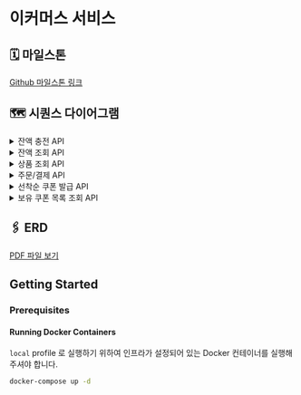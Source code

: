 # 이커머스 서비스

## 🗓️ 마일스톤
[Github 마일스톤 링크](https://github.com/users/ynyejn/projects/1)
## 🗺️ 시퀀스 다이어그램
<details>
<summary>잔액 충전 API</summary>
<h2>잔액 충전 시퀀스 다이어그램</h2>

```mermaid
sequenceDiagram
    participant Client as 클라이언트
    participant UserSystem as 사용자

    Client->>UserSystem: 1. 잔액 충전 요청(userId, amount)
    Note over UserSystem: 사용자/금액 유효성 검증
    
    alt 검증 성공
        UserSystem->>Client: 2. 충전 성공 응답(잔액)
    else 검증 실패
        UserSystem->>Client: 2. 에러 응답
    end
```

</details>

<details>
<summary>잔액 조회 API</summary>
<h2>잔액 조회 시퀀스 다이어그램</h2>

```mermaid
sequenceDiagram
    participant Client as 클라이언트
    participant UserSystem as 사용자
    
    Client->>UserSystem: 1. 잔액 조회 요청(userId)
    Note over UserSystem: 사용자 유효성 검증
    
    alt 검증 성공
        UserSystem->>Client: 2. 현재 잔액 응답
    else 검증 실패
        UserSystem->>Client: 2. 에러 응답
    end
```

</details>

<details>
<summary>상품 조회 API</summary>
<h2>상품 조회 시퀀스 다이어그램</h2>

```mermaid
sequenceDiagram
    participant Client as 클라이언트
    participant ProductSystem as 상품
    
    Client->>ProductSystem: 1. 상품 조회 요청(productId)
    Note over ProductSystem: 상품 유효성 검증
    
    alt 검증 성공
        ProductSystem->>Client: 2. 상품 정보 응답(id,이름,가격,잔여수량)
    else 검증 실패
        ProductSystem->>Client: 2. 에러 응답
    end
```

</details>

<details>
<summary>주문/결제 API</summary>
<h2>주문/결제 통합 시퀀스 다이어그램</h2>

```mermaid
sequenceDiagram
    participant Customer as 클라이언트
    participant OrderSystem as 주문
    participant PaymentSystem as 결제
    participant DataSystem as 데이터플랫폼

    Customer->>OrderSystem: 1. 주문 요청(userId, products, couponId)
    Note over OrderSystem: 상품/재고/쿠폰 유효성 검증
    
    alt 주문 유효성 검증 성공
        OrderSystem->>PaymentSystem: 2. 결제 요청
        PaymentSystem->>OrderSystem: 3. 결제 결과 반환
        
        alt 결제 성공
            OrderSystem->>Customer: 4. 주문 완료 알림
            Note over OrderSystem,DataSystem: 비동기 데이터 처리
            OrderSystem-->>DataSystem: 5. 주문 데이터 저장(PAID)
        else 결제 실패
            OrderSystem->>Customer: 4. 주문 실패 알림
        end
    else 주문 유효성 검증 실패
        OrderSystem->>Customer: 2. 주문 실패 알림(재고 부족 등)
    end
```

<details>
<summary>a.주문 상세</summary>
<h2>a.주문 상세 시퀀스 다이어그램</h2>

```mermaid
sequenceDiagram
    participant Customer as 클라이언트
    participant OrderSystem as 주문
    participant ProductSystem as 상품
    participant CouponSystem as 쿠폰
    
    Customer->>OrderSystem: 1. 주문 생성 요청(userId, products, couponId)
    OrderSystem->>ProductSystem: 2. 상품 정보/재고 확인
    ProductSystem->>OrderSystem: 3. 상품/재고 확인 완료
    
    alt 재고 충분
        OrderSystem->>CouponSystem: 4. 쿠폰 유효성 검증
        alt 쿠폰 유효
            CouponSystem->>OrderSystem: 5. 할인 금액 계산 완료
            OrderSystem->>ProductSystem: 6. 재고 할당
            OrderSystem->>Customer: 7. 주문 생성 완료(CREATED, 할인적용가)
        else 쿠폰 무효
            OrderSystem->>Customer: 주문 생성 실패(쿠폰 오류)
        end
    else 재고 부족
        OrderSystem->>Customer: 주문 생성 실패(재고 부족)
    end
```

</details>
<details>
<summary>b.결제 상세</summary>
<h2>b.결제 상세 시퀀스 다이어그램</h2>

```mermaid
sequenceDiagram
    participant OrderSystem as 주문
    participant PaymentSystem as 결제
    participant DataSystem as 데이터플랫폼
    
    OrderSystem->>PaymentSystem: 1. 결제 요청(orderId)
    Note over PaymentSystem: 사용자 잔액 확인
    
    alt 잔액 충분
        Note over PaymentSystem: 잔액 차감 처리
        PaymentSystem->>OrderSystem: 2a. 결제 성공
        Note over OrderSystem,DataSystem: 비동기 데이터 처리
        OrderSystem-->>DataSystem: 3. 주문 데이터 저장(PAID)
    else 잔액 부족
        PaymentSystem->>OrderSystem: 2b. 결제 실패
        OrderSystem-->>DataSystem: 3. 주문 상태 업데이트(PAYMENT_FAILED)
    end
```

</details>


</details>

<details>
<summary>선착순 쿠폰 발급 API</summary>
<h2>선착순 쿠폰 발급 시퀀스 다이어그램</h2>

```mermaid
sequenceDiagram
    participant Client as 클라이언트
    participant QueueSystem as 대기열
    participant Scheduler as 스케줄러
    participant CouponSystem as 쿠폰
    
    Client->>QueueSystem: 1. 쿠폰 발급 대기열 등록(userId, couponId)
    Note over QueueSystem: UUID 생성 및<br/>요청정보와 매핑
    QueueSystem->>Client: 2. UUID 반환
    
    Note over Scheduler: 1초마다 100개씩<br/>대기열 처리
    Scheduler->>QueueSystem: 3. 대기열 처리
    
    alt 쿠폰 발급 가능
        Scheduler->>CouponSystem: 4a. 쿠폰 발급
        Note over QueueSystem: 상태 업데이트: COMPLETED
    else 쿠폰 발급 불가
        Note over QueueSystem: 상태 업데이트: FAILED
    end
    
    loop Polling
        Client->>QueueSystem: 5. 발급 상태 확인(UUID)
        QueueSystem->>Client: 6. 상태 반환(WAITING/COMPLETED/FAILED)
    end
```

<details>
<summary>a.대기열 등록</summary>
<h2>a.대기열 등록 시퀀스 다이어그램</h2>

```mermaid
sequenceDiagram
   participant Client as 클라이언트
   participant QueueSystem as 대기열
   participant CouponSystem as 쿠폰
   
   Client->>QueueSystem: 1. 대기열 등록 요청(userId, couponId)
   QueueSystem->>CouponSystem: 2. 쿠폰 발급 가능 여부 확인
   Note over CouponSystem: 쿠폰 유효성 검증<br/>- 발급 기한 확인<br/>- 잔여 수량 확인<br/>- 사용자 대기열 중복 확인
   
   alt 발급 가능
       CouponSystem->>QueueSystem: 3a. 발급 가능 응답
       Note over QueueSystem: UUID 생성 및<br/>대기열 등록
       QueueSystem->>Client: 4a. UUID 반환
   else 발급 불가
       CouponSystem->>QueueSystem: 3b. 발급 불가 응답(기한만료/수량초과/중복신청)
       QueueSystem->>Client: 4b. 에러 응답
   end
```
</details>
<details>
<summary>b.대기열 처리</summary>
<h2>b.대기열 처리 스케줄러 시퀀스 다이어그램</h2>

```mermaid
sequenceDiagram
    participant Scheduler as 스케줄러
    participant QueueSystem as 대기열
    participant CouponSystem as 쿠폰
    
    Note over Scheduler: 1초마다 실행
    
    Scheduler->>QueueSystem: 1. 처리할 대기열 조회(100개)
    QueueSystem->>Scheduler: 2. 대기 목록 반환
    
    loop 대기 항목별 처리
        Scheduler->>CouponSystem: 3. 쿠폰 발급 시도
        
        alt 발급 성공
            CouponSystem->>Scheduler: 4a. 발급 완료
            Scheduler->>QueueSystem: 5a. 상태 업데이트(COMPLETED)
        else 발급 실패
            CouponSystem->>Scheduler: 4b. 발급 실패
            Scheduler->>QueueSystem: 5b. 상태 업데이트(FAILED)
        end
    end
```
</details>
<details>
<summary>c.발급 확인</summary>
<h2>c.발급 확인 시퀀스 다이어그램</h2>

```mermaid
sequenceDiagram
    participant Client as 클라이언트
    participant QueueSystem as 대기열
    
    loop Polling(주기적 확인)
        Client->>QueueSystem: 1. 상태 확인 요청(UUID)
        
        alt 처리 완료
            QueueSystem->>Client: 2a. 상태 반환(COMPLETED/FAILED)
            Note over Client: 폴링 종료
        else 처리 중
            QueueSystem->>Client: 2b. 상태 반환(WAITING)
            Note over Client: 일정 시간 후<br/>재요청
        end
    end
```
</details>
</details>

<details>
<summary>보유 쿠폰 목록 조회 API</summary>
<h2>보유 쿠폰 목록 조회 시퀀스 다이어그램</h2>

```mermaid
sequenceDiagram
    participant Client as 클라이언트
    participant CouponSystem as 쿠폰
    
    Client->>CouponSystem: 1. 쿠폰 목록 조회 요청(userId)
    Note over CouponSystem: 사용자 유효성 검증
    
    alt 사용자 유효
        CouponSystem->>Client: 2. 쿠폰 목록 반환(빈 리스트 or 쿠폰 리스트)
    else 사용자 없음
        CouponSystem->>Client: 2. 에러 응답
    end
```
</details>

## 🖇️ ERD
[PDF 파일 보기](erd.pdf)

## Getting Started

### Prerequisites

#### Running Docker Containers

`local` profile 로 실행하기 위하여 인프라가 설정되어 있는 Docker 컨테이너를 실행해주셔야 합니다.

```bash
docker-compose up -d
```